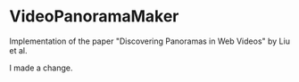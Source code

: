 VideoPanoramaMaker
==================
Implementation of the paper "Discovering Panoramas in Web Videos" by Liu et al.

I made a change.
